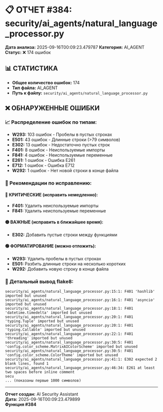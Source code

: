 # 📋 ОТЧЕТ #384: security/ai_agents/natural_language_processor.py

**Дата анализа:** 2025-09-16T00:09:23.479787
**Категория:** AI_AGENT
**Статус:** ❌ 174 ошибок

## 📊 СТАТИСТИКА

- **Общее количество ошибок:** 174
- **Тип файла:** AI_AGENT
- **Путь к файлу:** `security/ai_agents/natural_language_processor.py`

## ❌ ОБНАРУЖЕННЫЕ ОШИБКИ

### 📈 Распределение ошибок по типам:

- **W293:** 103 ошибок - Пробелы в пустых строках
- **E501:** 43 ошибок - Длинные строки (>79 символов)
- **E302:** 13 ошибок - Недостаточно пустых строк
- **F401:** 8 ошибок - Неиспользуемые импорты
- **F841:** 4 ошибок - Неиспользуемые переменные
- **E261:** 1 ошибок - Ошибка E261
- **E712:** 1 ошибок - Ошибка E712
- **W292:** 1 ошибок - Нет новой строки в конце файла

### 🎯 Рекомендации по исправлению:

#### 🔴 КРИТИЧЕСКИЕ (исправить немедленно):
- **F401:** Удалить неиспользуемые импорты
- **F841:** Удалить неиспользуемые переменные

#### 🟡 ВАЖНЫЕ (исправить в ближайшее время):
- **E302:** Добавить пустые строки между функциями

#### 🟢 ФОРМАТИРОВАНИЕ (можно отложить):
- **W293:** Удалить пробелы в пустых строках
- **E501:** Разбить длинные строки на несколько коротких
- **W292:** Добавить новую строку в конце файла

### 📝 Детальный вывод flake8:

```
security/ai_agents/natural_language_processor.py:15:1: F401 'hashlib' imported but unused
security/ai_agents/natural_language_processor.py:16:1: F401 'asyncio' imported but unused
security/ai_agents/natural_language_processor.py:18:1: F401 'datetime.timedelta' imported but unused
security/ai_agents/natural_language_processor.py:20:1: F401 'typing.Tuple' imported but unused
security/ai_agents/natural_language_processor.py:20:1: F401 'typing.Callable' imported but unused
security/ai_agents/natural_language_processor.py:22:1: F401 'threading' imported but unused
security/ai_agents/natural_language_processor.py:30:5: F401 'config.color_scheme.MatrixAIColorScheme' imported but unused
security/ai_agents/natural_language_processor.py:30:5: F401 'config.color_scheme.ColorTheme' imported but unused
security/ai_agents/natural_language_processor.py:41:1: E302 expected 2 blank lines, found 1
security/ai_agents/natural_language_processor.py:46:34: E261 at least two spaces before inline comment
secu
... (показаны первые 1000 символов)
```

---
**Отчет создан:** AI Security Assistant  
**Дата:** 2025-09-16T00:09:23.479899  
**Функция #384**

